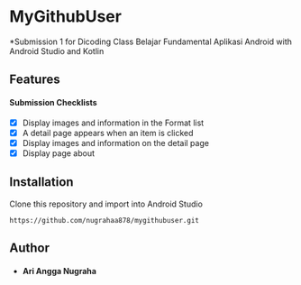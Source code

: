 # MyGithubUser

*Submission 1 for Dicoding Class Belajar Fundamental Aplikasi Android with Android Studio and Kotlin

## Features
#### Submission Checklists
- [x] Display images and information in the Format list
- [x] A detail page appears when an item is clicked
- [x] Display images and information on the detail page
- [x] Display page about

## Installation
Clone this repository and import into Android Studio
```
https://github.com/nugrahaa878/mygithubuser.git
```
## Author
* #### Ari Angga Nugraha
